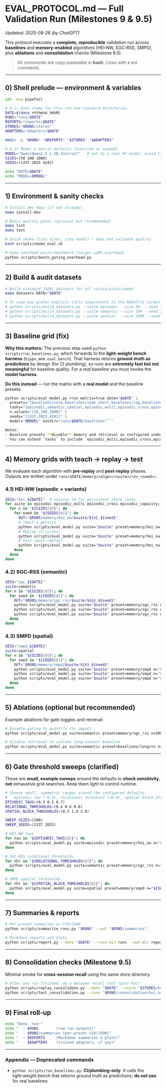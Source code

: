 # EVAL_PROTOCOL.md — Full Validation Run (Milestones 9 & 9.5)

_Updated: 2025-08-28 (by ChatGPT)_

This protocol executes a **complete, reproducible** validation run across **baselines** and **memory-enabled** algorithms (HEI‑NW, SGC‑RSS, SMPD), plus **ablations** and **consolidation** checks (Milestone 9.5).

> All commands are copy‑pasteable in **bash**. Lines with `#` are comments.

---

## 0) Shell prelude — environment & variables

```bash
set -euo pipefail

# 0.1) Date stamp for this run and standard directories
DATE=$(date +%Y%m%d_%H%M)
RUNS="runs/$DATE"
REPORTS="reports/$DATE"
STORES="$RUNS/stores"
ADAPTERS="adapters/$DATE"

mkdir -p "$RUNS" "$REPORTS" "$STORES" "$ADAPTERS"

# 0.2) Model & matrix defaults (override as needed)
MODEL="Qwen/Qwen2.5-1.5B-Instruct"   # set to a real HF model; avoid CI-only stubs
SIZES=(50 200 1000)
SEEDS=(1337 2025 4242)

echo "DATE=$DATE"
echo "MODEL=$MODEL"
```

---

## 1) Environment & sanity checks

```bash
# Install dev deps (if not already)
make install-dev

# Basic quality gates (optional but recommended)
make lint
make test

# Quick smoke (tiny sizes, tiny model) — does not validate quality
bash scripts/smoke_eval.sh

# Gate overhead micro-benchmark (target ≤10% overhead)
python scripts/bench_gating_overhead.py
```

---

## 2) Build & audit datasets

```bash
# Build standard JSONL datasets for all suites/sizes/seeds
make datasets DATE="$DATE"

# In case you prefer explicit calls (equivalent to the Makefile target), e.g.:
# python scripts/build_datasets.py --suite episodic --size 50  --seed 1337 --out data/episodic/50_1337.jsonl
# python scripts/build_datasets.py --suite semantic --size 200 --seed 2025 --out data/semantic/200_2025.jsonl
# python scripts/build_datasets.py --suite spatial  --size 1000 --seed 4242 --out data/spatial/1000_4242.jsonl
```

---

## 3) **Baseline grid (fix)**

**Why this matters:** The previous step used `python scripts/run_baselines.py`, which forwards to the **light-weight bench harness** (`hippo_mem.eval.bench`). That harness returns **ground‑truth as predictions** by design (for CI plumbing), so runs are **extremely fast but not meaningful** for baseline quality. For a *real* baseline you must invoke the **model harness**.

**Do this instead** — run the matrix with a **real model** and the baseline presets:

```bash
python scripts/eval_model.py +run_matrix=true date="$DATE" \
  presets="[baselines/core,baselines/span_short,baselines/rag,baselines/longctx]" \
  tasks="[episodic,semantic,spatial,episodic_multi,episodic_cross,episodic_capacity]" \
  n_values="[50,200,1000]" \
  seeds="[1337,2025,4242]" \
  model="$MODEL" outdir="runs/$DATE/baselines"```

Notes:
- Baseline presets **disable** memory and retrieval as configured under `configs/eval/baselines/*.yaml`.
- You can extend `tasks` to include `episodic_multi,episodic_cross,episodic_capacity` if required.
```

---

## 4) Memory grids with teach → replay → test

We evaluate each algorithm with **pre‑replay** and **post‑replay** phases. Outputs are written under `runs/$DATE/memory/<algo>/<suite>/<n>_<seed>/`.

### 4.1) HEI‑NW (episodic + variants)

```bash
SESS="hei_${DATE}"  # session id for persistent store reuse
for suite in episodic episodic_multi episodic_cross episodic_capacity; do
  for n in "${SIZES[@]}"; do
    for seed in "${SEEDS[@]}"; do
      OUT="$RUNS/memory/hei_nw/$suite/${n}_${seed}"
      # Teach & persist
      python scripts/eval_model.py suite="$suite" preset=memory/hei_nw n="$n" seed="$seed" date="$DATE"         model="$MODEL" mode=teach store_dir="$STORES/hei_nw" session_id="$SESS" outdir="$OUT"
      # Replay (3 cycles)
      python scripts/eval_model.py suite="$suite" preset=memory/hei_nw n="$n" seed="$seed" date="$DATE"         model="$MODEL" mode=replay store_dir="$STORES/hei_nw" session_id="$SESS" replay.cycles=3 outdir="$OUT"
      # Test (post‑replay)
      python scripts/eval_model.py suite="$suite" preset=memory/hei_nw n="$n" seed="$seed" date="$DATE"         model="$MODEL" mode=test store_dir="$STORES/hei_nw" session_id="$SESS" outdir="$OUT"
    done
  done
done
```

### 4.2) SGC‑RSS (semantic)

```bash
SESS="sgc_${DATE}"
suite=semantic
for n in "${SIZES[@]}"; do
  for seed in "${SEEDS[@]}"; do
    OUT="$RUNS/memory/sgc_rss/$suite/${n}_${seed}"
    python scripts/eval_model.py suite="$suite" preset=memory/sgc_rss n="$n" seed="$seed" date="$DATE"       model="$MODEL" mode=teach store_dir="$STORES/sgc_rss" session_id="$SESS" outdir="$OUT"
    python scripts/eval_model.py suite="$suite" preset=memory/sgc_rss n="$n" seed="$seed" date="$DATE"       model="$MODEL" mode=replay store_dir="$STORES/sgc_rss" session_id="$SESS" replay.cycles=3 outdir="$OUT"
    python scripts/eval_model.py suite="$suite" preset=memory/sgc_rss n="$n" seed="$seed" date="$DATE"       model="$MODEL" mode=test store_dir="$STORES/sgc_rss" session_id="$SESS" outdir="$OUT"
  done
done
```

### 4.3) SMPD (spatial)

```bash
SESS="smpd_${DATE}"
suite=spatial
for n in "${SIZES[@]}"; do
  for seed in "${SEEDS[@]}"; do
    OUT="$RUNS/memory/smpd/$suite/${n}_${seed}"
    python scripts/eval_model.py suite="$suite" preset=memory/smpd n="$n" seed="$seed" date="$DATE"       model="$MODEL" mode=teach store_dir="$STORES/smpd" session_id="$SESS" outdir="$OUT"
    python scripts/eval_model.py suite="$suite" preset=memory/smpd n="$n" seed="$seed" date="$DATE"       model="$MODEL" mode=replay store_dir="$STORES/smpd" session_id="$SESS" replay.cycles=3 outdir="$OUT"
    python scripts/eval_model.py suite="$suite" preset=memory/smpd n="$n" seed="$seed" date="$DATE"       model="$MODEL" mode=test store_dir="$STORES/smpd" session_id="$SESS" outdir="$OUT"
  done
done
```

---

## 5) Ablations (optional but recommended)

Example ablations for gate toggles and retrieval:

```bash
# Disable gating to quantify its impact
python scripts/eval_model.py suite=semantic preset=memory/sgc_rss n=200 seed=1337 date="$DATE"   model="$MODEL" mode=test gating_enabled=false outdir="$RUNS/ablate/sgc_rss_no_gate"

# Disable retrieval to isolate long‑context baseline
python scripts/eval_model.py suite=semantic preset=baselines/longctx n=200 seed=1337 date="$DATE"   model="$MODEL" outdir="$RUNS/ablate/longctx_no_retrieval"
```

---

## 6) Gate threshold sweeps (clarified)

These are **small, example sweeps** around the defaults to **check sensitivity**, **not** exhaustive grid searches. Keep them light to control runtime.

```bash
# Choose small, symmetric ranges around the configured defaults:
#   episodic tau (~0.5), relational threshold (=0.6), spatial block_threshold (=1.0)
EPISODIC_TAUS=(0.3 0.5 0.7)
RELATIONAL_THRESHOLDS=(0.4 0.6 0.8)
SPATIAL_BLOCK_THRESHOLDS=(0.5 1.0 2.0)

SWEEP_SIZES=(200)
SWEEP_SEEDS=(1337 2025)

# HEI‑NW taus
for tau in "${EPISODIC_TAUS[@]}"; do
  python scripts/eval_model.py suite=episodic preset=memory/hei_nw n="${SWEEP_SIZES[0]}" seed="${SWEEP_SEEDS[0]}" date="$DATE"     model="$MODEL" mode=test episodic.gate.tau="$tau" outdir="$RUNS/sweeps/hei_nw_tau_${tau}"
done

# SGC‑RSS relational thresholds
for thr in "${RELATIONAL_THRESHOLDS[@]}"; do
  python scripts/eval_model.py suite=semantic preset=memory/sgc_rss n="${SWEEP_SIZES[0]}" seed="${SWEEP_SEEDS[0]}" date="$DATE"     model="$MODEL" mode=test relational.gate.threshold="$thr" outdir="$RUNS/sweeps/sgc_rss_thr_${thr}"
done

# SMPD spatial thresholds
for thr in "${SPATIAL_BLOCK_THRESHOLDS[@]}"; do
  python scripts/eval_model.py suite=spatial preset=memory/smpd n="${SWEEP_SIZES[0]}" seed="${SWEEP_SEEDS[0]}" date="$DATE"     model="$MODEL" mode=test spatial.gate.block_threshold="$thr" outdir="$RUNS/sweeps/smpd_thr_${thr}"
done
```

---

## 7) Summaries & reports

```bash
# Per-preset summaries as CSV/JSON
python scripts/summarize_runs.py "$RUNS" --out "$RUNS/summaries"

# Markdown reports and plots
python scripts/report.py --date "$DATE" --runs-dir runs --out-dir reports --data-dir data --plots
```

---

## 8) Consolidation checks (Milestone 9.5)

Minimal smoke for **cross‑session recall** using the same store directory.

```bash
# After one run finished, do a delayed recall test (post-hoc)
python scripts/replay_consolidate.py --date "$DATE" --store "$STORES/hei_nw" --model "$MODEL"   --out "$RUNS/consolidation/hei_nw_smoke"
python scripts/test_consolidation.py --runs "$RUNS/consolidation/hei_nw_smoke"
```

---

## 9) Final roll‑up

```bash
echo "Done. See:"
echo "  - $RUNS        (raw run outputs)"
echo "  - $RUNS/summaries (per‑preset CSV/JSON)"
echo "  - $REPORTS     (Markdown summaries & plots)"
echo "  - $ADAPTERS    (trained adapters, if any)"
```

---

### Appendix — Deprecated commands

- `python scripts/run_baselines.py`: **CI/plumbing‑only**. It calls the light‑weight bench that returns ground truth as predictions; **do not use** for real baselines.
